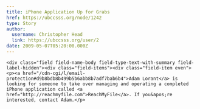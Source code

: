 ```yaml
---
title: iPhone Application Up for Grabs 
href: https://ubccsss.org/node/1242
type: Story
author:
  username: Christopher Head
  link: https://ubccsss.org/user/2
date: 2009-05-07T05:20:00.000Z
---
```



    <div class="field field-name-body field-type-text-with-summary field-label-hidden"><div class="field-items"><div class="field-item even"><p><a href="/cdn-cgi/l/email-protection#d9b8bdb8b499b5b6abb8b7adf7bab6b4">Adam Lorant</a> is looking for someone to take over managing and operating a completed iPhone application called <a href="http://reachmyfile.com">ReachMyFile</a>. If you&apos;re interested, contact Adam.</p>
</div></div></div>    <footer>
          </footer>
    